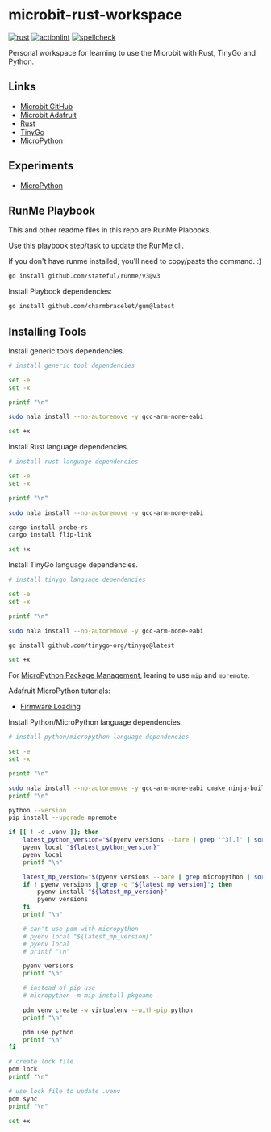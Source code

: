 # microbit-rust-workspace

[![rust](https://github.com/vpayno/microbit-rust-workspace/actions/workflows/rust.yml/badge.svg?branch=main)](https://github.com/vpayno/microbit-rust-workspace/actions/workflows/rust.yml)
[![actionlint](https://github.com/vpayno/microbit-rust-workspace/actions/workflows/gh-actions.yml/badge.svg?branch=main)](https://github.com/vpayno/microbit-rust-workspace/actions/workflows/gh-actions.yml)
[![spellcheck](https://github.com/vpayno/microbit-rust-workspace/actions/workflows/spellcheck.yml/badge.svg?branch=main)](https://github.com/vpayno/microbit-rust-workspace/actions/workflows/spellcheck.yml)

Personal workspace for learning to use the Microbit with Rust, TinyGo and Python.

## Links

- [Microbit GitHub](https://github.com/bbcmicrobit)
- [Microbit Adafruit](https://learn.adafruit.com/category/micro-bit)
- [Rust](https://github.com/nrf-rs/microbit)
- [TinyGo](https://tinygo.org/docs/reference/microcontrollers/microbit/)
- [MicroPython](https://github.com/bbcmicrobit/micropython)

## Experiments

- [MicroPython](./python/README.md)

## RunMe Playbook

This and other readme files in this repo are RunMe Plabooks.

Use this playbook step/task to update the [RunMe](https://runme.dev) cli.

If you don't have runme installed, you'll need to copy/paste the command. :)

```bash { background=false category=runme closeTerminalOnSuccess=true excludeFromRunAll=true interactive=true interpreter=bash name=setup-install-runme promptEnv=true terminalRows=10 }
go install github.com/stateful/runme/v3@v3
```

Install Playbook dependencies:

```bash { background=false category=runme closeTerminalOnSuccess=true excludeFromRunAll=true interactive=true interpreter=bash name=setup-runme-deps promptEnv=true terminalRows=10 }
go install github.com/charmbracelet/gum@latest
```

## Installing Tools

Install generic tools dependencies.

```bash { background=false category=setup closeTerminalOnSuccess=true excludeFromRunAll=true interactive=true interpreter=bash name=setup-install-tools-generic promptEnv=true terminalRows=10 }
# install generic tool dependencies

set -e
set -x

printf "\n"

sudo nala install --no-autoremove -y gcc-arm-none-eabi

set +x
```

Install Rust language dependencies.

```bash { background=false category=setup closeTerminalOnSuccess=true excludeFromRunAll=true interactive=true interpreter=bash name=setup-install-tools-rust promptEnv=true terminalRows=10 }
# install rust language dependencies

set -e
set -x

printf "\n"

sudo nala install --no-autoremove -y gcc-arm-none-eabi

cargo install probe-rs
cargo install flip-link

set +x
```

Install TinyGo language dependencies.

```bash { background=false category=setup closeTerminalOnSuccess=true excludeFromRunAll=true interactive=true interpreter=bash name=setup-install-tools-tinygo promptEnv=true terminalRows=10 }
# install tinygo language dependencies

set -e
set -x

printf "\n"

sudo nala install --no-autoremove -y gcc-arm-none-eabi

go install github.com/tinygo-org/tinygo@latest

set +x
```

For [MicroPython Package Management](https://docs.micropython.org/en/latest/reference/packages.html), learing to use `mip` and `mpremote`.

Adafruit MicroPython tutorials:

- [Firmware Loading](https://learn.adafruit.com/micropython-basics-how-to-load-micropython-on-a-board)

Install Python/MicroPython language dependencies.

```bash { background=false category=setup closeTerminalOnSuccess=true excludeFromRunAll=true interactive=true interpreter=bash name=setup-install-tools-micropython promptEnv=true terminalRows=10 }
# install python/micropython language dependencies

set -e
set -x

printf "\n"

sudo nala install --no-autoremove -y gcc-arm-none-eabi cmake ninja-build srecord libssl-dev yotta
printf "\n"

python --version
pip install --upgrade mpremote

if [[ ! -d .venv ]]; then
    latest_python_version="$(pyenv versions --bare | grep '^3[.]' | sort -V | tail -n 1)"
    pyenv local "${latest_python_version}"
    pyenv local
    printf "\n"

    latest_mp_version="$(pyenv versions --bare | grep micropython | sort -V)"
    if ! pyenv versions | grep -q "${latest_mp_version}"; then
        pyenv install "${latest_mp_version}"
        pyenv versions
    fi
    printf "\n"

    # can't use pdm with micropython
    # pyenv local "${latest_mp_version}"
    # pyenv local
    # printf "\n"

    pyenv versions
    printf "\n"

    # instead of pip use
    # micropython -m mip install pkgname

    pdm venv create -w virtualenv --with-pip python
    printf "\n"

    pdm use python
    printf "\n"
fi

# create lock file
pdm lock
printf "\n"

# use lock file to update .venv
pdm sync
printf "\n"

set +x
```
